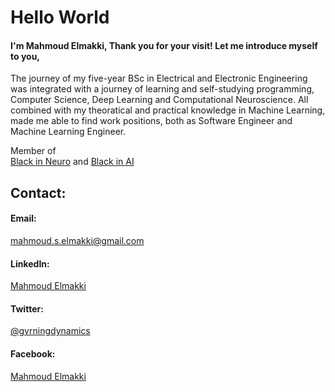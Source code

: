 # Hello World

#### I'm Mahmoud Elmakki, Thank you for your visit! Let me introduce myself to you,
The journey of my five-year BSc in Electrical and Electronic Engineering was integrated with a journey of learning and self-studying programming, Computer Science, Deep Learning and Computational Neuroscience. All combined with my theoratical and practical knowledge in Machine Learning, made me able to find work positions, both as Software Engineer and Machine Learning Engineer.

Member of  
[Black in Neuro](https://blackinneuro.com/) and [Black in AI](https://blackinai.github.io/#/)

## Contact:

#### Email:
mahmoud.s.elmakki@gmail.com 

#### LinkedIn:
[Mahmoud Elmakki](https://www.linkedin.com/in/mahmoud-elmakki-0ab198190)

#### Twitter:
[@gvrningdynamics](https://x.com/gvrningdynamics?t=Vuwz5LgCEaZ2Me2O8uMtXw&s=09)

#### Facebook:
[Mahmoud Elmakki](https://www.facebook.com/profile.php?id=100003117683518)

